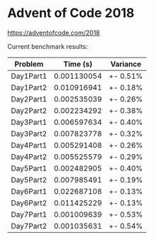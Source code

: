 Advent of Code 2018
===================

https://adventofcode.com/2018

Current benchmark results:

|Problem|Time (s)|Variance|
|-|-|-|
|Day1Part1|0.001130054|+-  0.51%|
|Day1Part2|0.010916941|+-  0.18%|
|Day2Part1|0.002535039|+-  0.26%|
|Day2Part2|0.002234292|+-  0.38%|
|Day3Part1|0.006597634|+-  0.40%|
|Day3Part2|0.007823778|+-  0.32%|
|Day4Part1|0.005291408|+-  0.26%|
|Day4Part2|0.005525579|+-  0.29%|
|Day5Part1|0.002482905|+-  0.40%|
|Day5Part2|0.007985491|+-  0.19%|
|Day6Part1|0.022687108|+-  0.13%|
|Day6Part2|0.011425229|+-  0.13%|
|Day7Part1|0.001009639|+-  0.53%|
|Day7Part2|0.001035631|+-  0.54%|
